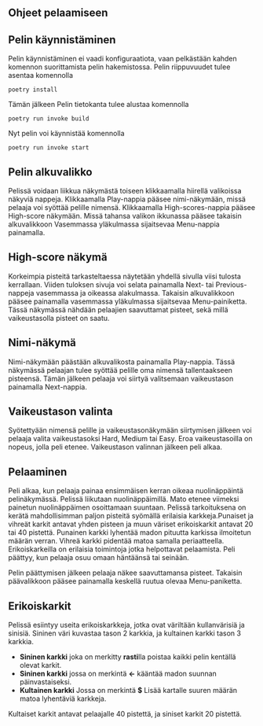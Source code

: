 ## Ohjeet pelaamiseen

## Pelin käynnistäminen
Pelin käynnistäminen ei vaadi konfiguraatiota, vaan pelkästään kahden komennon suorittamista pelin hakemistossa.
Pelin riippuvuudet tulee asentaa komennolla
```
poetry install
```
Tämän jälkeen Pelin tietokanta tulee alustaa komennolla
```
poetry run invoke build
```
Nyt pelin voi käynnistää komennolla
```
poetry run invoke start
```

## Pelin alkuvalikko
Pelissä voidaan liikkua näkymästä toiseen klikkaamalla hiirellä valikoissa näkyviä nappeja. Klikkaamalla Play-nappia pääsee nimi-näkymään, missä pelaaja voi syöttää pelille nimensä. Klikkaamalla High-scores-nappia pääsee High-score näkymään. Missä tahansa valikon ikkunassa pääsee takaisin alkuvalikkoon Vasemmassa yläkulmassa sijaitsevaa Menu-nappia painamalla.

## High-score näkymä
Korkeimpia pisteitä tarkasteltaessa näytetään yhdellä sivulla viisi tulosta kerrallaan. Viiden tuloksen sivuja voi selata painamalla Next- tai Previous-nappeja vasemmassa ja oikeassa alakulmassa. Takaisin alkuvalikkoon pääsee painamalla vasemmassa yläkulmassa sijaitsevaa Menu-painiketta. Tässä näkymässä nähdään pelaajien saavuttamat pisteet, sekä millä vaikeustasolla pisteet on saatu.

## Nimi-näkymä
Nimi-näkymään päästään alkuvalikosta painamalla Play-nappia. Tässä näkymässä pelaajan tulee syöttää pelille oma nimensä tallentaakseen pisteensä. Tämän jälkeen pelaaja voi siirtyä valitsemaan vaikeustason painamalla Next-nappia.

## Vaikeustason valinta
Syötettyään nimensä pelille ja vaikeustasonäkymään siirtymisen jälkeen voi pelaaja valita vaikeustasoksi Hard, Medium tai Easy. Eroa vaikeustasoilla on nopeus, jolla peli etenee. Vaikeustason valinnan jälkeen peli alkaa.

## Pelaaminen
Peli alkaa, kun pelaaja painaa ensimmäisen kerran oikeaa nuolinäppäintä pelinäkymässä. Pelissä liikutaan nuolinäppäimillä. Mato etenee viimeksi painetun nuolinäppäimen osoittamaan suuntaan. Pelissä tarkoituksena on kerätä mahdollisimman paljon pisteitä syömällä erilaisia karkkeja.Punaiset ja vihreät karkit antavat yhden pisteen ja muun väriset erikoiskarkit antavat 20 tai 40 pistettä. Punainen karkki lyhentää madon pituutta karkissa ilmoitetun määrän verran. Vihreä karkki pidentää matoa samalla periaatteella. Erikoiskarkeilla on erilaisia toimintoja jotka helpottavat pelaamista. Peli päättyy, kun pelaaja osuu omaan häntäänsä tai seinään.

Pelin päättymisen jälkeen pelaaja näkee saavuttamansa pisteet. Takaisin päävalikkoon pääsee painamalla keskellä ruutua olevaa Menu-paniketta.

## Erikoiskarkit
Pelissä esiintyy useita erikoiskarkkeja, jotka ovat väriltään kullanvärisiä ja sinisiä. Sininen väri kuvastaa tason 2 karkkia, ja kultainen karkki tason 3 karkkia.

- **Sininen karkki** joka on merkitty **rasti**lla poistaa kaikki pelin kentällä olevat karkit.
- **Sininen karkki** jossa on merkintä **<-** kääntää madon suunnan päinvastaiseksi.
- **Kultainen karkki** Jossa on merkintä **$** Lisää kartalle suuren määrän matoa lyhentäviä karkkeja.

Kultaiset karkit antavat pelaajalle 40 pistettä, ja siniset karkit 20 pistettä.



